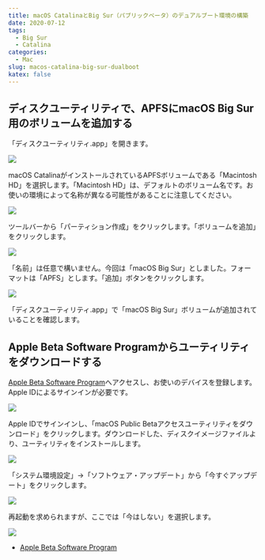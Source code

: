 ```yaml
---
title: macOS CatalinaとBig Sur（パブリックベータ）のデュアルブート環境の構築
date: 2020-07-12
tags:
  - Big Sur
  - Catalina
categories:
  - Mac
slug: macos-catalina-big-sur-dualboot
katex: false
---
```

## ディスクユーティリティで、APFSにmacOS Big Sur用のボリュームを追加する

「ディスクユーティリティ.app」を開きます。

![](/uploads/2020/07/screenshot-2020-07-12-19.33.16.png)

macOS CatalinaがインストールされているAPFSボリュームである「Macintosh HD」を選択します。「Macintosh HD」は、デフォルトのボリューム名です。お使いの環境によって名称が異なる可能性があることに注意してください。

![](/uploads/2020/07/screenshot-2020-07-12-19.33.40.png)

ツールバーから「パーティション作成」をクリックします。「ボリュームを追加」をクリックします。

![](/uploads/2020/07/screenshot-2020-07-12-19.34.32.png)

「名前」は任意で構いません。今回は「macOS Big Sur」としました。フォーマットは「APFS」とします。「追加」ボタンをクリックします。

![](/uploads/2020/07/screenshot-2020-07-12-19.34.43.png)

「ディスクユーティリティ.app」で「macOS Big Sur」ボリュームが追加されていることを確認します。

## Apple Beta Software Programからユーティリティをダウンロードする

[Apple Beta Software Program](https://beta.apple.com/sp/ja/betaprogram/enroll?locale=ja)へアクセスし、お使いのデバイスを登録します。Apple IDによるサインインが必要です。

![](/uploads/2020/07/screenshot-2020-07-12-19.23.21.png)

Apple IDでサインインし、「macOS Public Betaアクセスユーティリティをダウンロード」をクリックします。ダウンロードした、ディスクイメージファイルより、ユーティリティをインストールします。

![](/uploads/2020/07/screenshot-2020-07-12-19.28.52.png)

「システム環境設定」→「ソフトウェア・アップデート」から「今すぐアップデート」をクリックします。

![](/uploads/2020/07/screenshot-2020-07-12-19.29.21.png)

再起動を求められますが、ここでは「今はしない」を選択します。

![](/uploads/2020/07/screenshot-2020-07-12-19.39.29.png)



* [Apple Beta Software Program](https://beta.apple.com/sp/ja/betaprogram/enroll?locale=ja)
